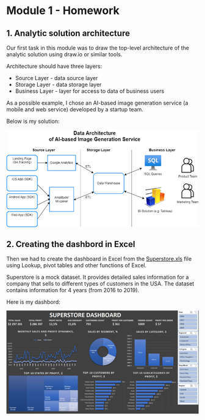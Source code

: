 # Module 1 - Homework

## 1. Analytic solution architecture

Our first task in this module was to draw the top-level architecture of the analytic solution using draw.io or similar tools.

Architecture should have three layers:

- Source Layer - data source layer
- Storage Layer - data storage layer
- Business Layer - layer for access to data of business users

As a possible example, I chose an AI-based image generation service (a mobile and web service) developed by a startup team.
 
Below is my solution:

![](images/Mobile_app_data.drawio.png)

## 2. Сreating the dashbord in Excel

Then we had to create the dashboard in Excel from the [Superstore.xls](sources/Sample%20-%20Superstore.xls) file using Lookup, pivot tables and other functions of Excel.

Superstore is a mock dataset. It provides detailed sales information for a company that sells to different types of customers in the USA. The dataset contains information for 4 years (from 2016 to 2019).

Here is my dashbord:

![](Pasted%20image%2020230619003903.png)

